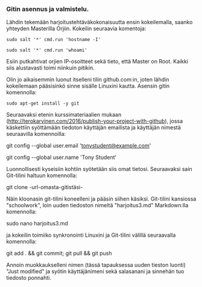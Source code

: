 ### Gitin asennus ja valmistelu. 

Lähdin tekemään harjoitustehtäväkokonaisuutta ensin kokeilemalla, saanko yhteyden Masterilla Orjiin. Kokeilin seuraavia komentoja:

```
sudo salt '*' cmd.run 'hostname -I'

sudo salt '*' cmd.run 'whoami'
```

Esiin putkahtivat orjien IP-osoitteet sekä tieto, että Master on Root. Kaikki siis alustavasti toimi niinkuin pitikin.

Olin jo aikaisemmin luonut itselleni tilin github.com:in, joten lähdin kokeilemaan pääsisinkö sinne sisälle Linuxini kautta. Asensin gitin komennolla:

```
sudo apt-get install -y git
```

Seuraavaksi etenin kurssimateriaalien mukaan (http://terokarvinen.com/2016/publish-your-project-with-github), jossa käskettiin syöttämään tiedoton käyttäjän emailista ja käyttäjän nimestä seuraavilla komennoilla:

git config --global user.email 'tonystudent@example.com'

git config --global user.name 'Tony Student'

Luonnollisesti kyseisiin kohtiin syötetään siis omat tietosi. Seuraavaksi sain Git-tilini haltuun komennolla:

git clone -url-omasta-gitistäsi-

Näin kloonasin git-tilini koneelleni ja pääsin siihen käsiksi. Git-tilini kansiossa "schoolwork", loin uuden tiedoston nimeltä "harjoitus3.md" Markdown:lla komennolla: 

sudo nano harjoitus3.md

ja kokeilin toimiiko synkronointi Linuxini ja Git-tilini välillä seuraavalla komennolla:

git add . && git commit; git pull && git push

Annoin muokkaukselleni nimen (tässä tapauksessa uuden tieston luonti) "Just modified" ja syötin käyttäjänimeni sekä salasanani ja sinnehän tuo tiedosto ponnahti.
